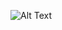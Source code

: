 ![Alt Text](https://media.giphy.com/media/v1.Y2lkPTc5MGI3NjExNzAyNDBiZmMwZGMyZGNhOWFiNTgxMTQzNjcxNzYyZDcyYWJjOTI0ZiZlcD12MV9pbnRlcm5hbF9naWZzX2dpZklkJmN0PWc/NFNgvzEDA1os2SStfe/giphy-downsized-large.gif)
